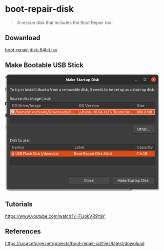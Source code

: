 # boot-repair-disk 
> A rescue disk that includes the Boot Repair tool 

## Dowanload 
[boot-repair-disk-64bit.iso](https://sourceforge.net/projects/boot-repair-cd/files/latest/download)

## Make Bootable USB Stick
![fig](fig1.png)

## Tutorials
https://www.youtube.com/watch?v=FiJokVR9YaY

## References 
https://sourceforge.net/projects/boot-repair-cd/files/latest/download


